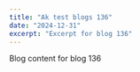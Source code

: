 ```yaml
---
title: "Ak test blogs 136"
date: "2024-12-31"
excerpt: "Excerpt for blog 136"
---
```


Blog content for blog 136
